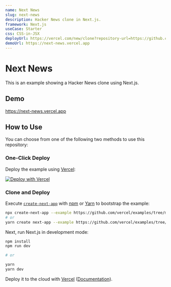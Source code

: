 ```yaml
---
name: Next News
slug: next-news
description: Hacker News clone in Next.js.
framework: Next.js
useCase: Starter
css: CSS-in-JSX
deployUrl: https://vercel.com/new/clone?repository-url=https://github.com/vercel/examples/tree/main/starter/next-news&project-name=next-news&repository-name=next-news
demoUrl: https://next-news.vercel.app
---
```


# Next News

This is an example showing a Hacker News clone using Next.js.

## Demo

https://next-news.vercel.app

## How to Use

You can choose from one of the following two methods to use this repository:

### One-Click Deploy

Deploy the example using [Vercel](https://vercel.com?utm_source=github&utm_medium=readme&utm_campaign=vercel-examples):

[![Deploy with Vercel](https://vercel.com/button)](https://vercel.com/new/clone?repository-url=https://github.com/vercel/examples/tree/main/starter/next-news&project-name=next-news&repository-name=next-news)

### Clone and Deploy

Execute [`create-next-app`](https://github.com/vercel/next.js/tree/canary/packages/create-next-app) with [npm](https://docs.npmjs.com/cli/init) or [Yarn](https://yarnpkg.com/lang/en/docs/cli/create/) to bootstrap the example:

```bash
npx create-next-app --example https://github.com/vercel/examples/tree/main/starter/next-news next-news
# or
yarn create next-app --example https://github.com/vercel/examples/tree/main/starter/next-news next-news
```

Next, run Next.js in development mode:

```bash
npm install
npm run dev

# or

yarn
yarn dev
```

Deploy it to the cloud with [Vercel](https://vercel.com/new?utm_source=github&utm_medium=readme&utm_campaign=vercel-examples) ([Documentation](https://nextjs.org/docs/deployment)).

